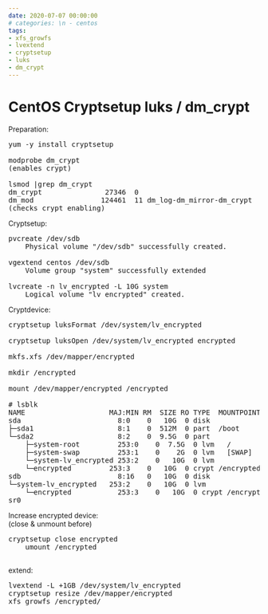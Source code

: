 ```yaml
--- 
date: 2020-07-07 00:00:00
# categories: \n - centos
tags: 
- xfs_growfs
- lvextend
- cryptsetup
- luks
- dm_crypt
---
```


# CentOS Cryptsetup luks / dm_crypt

Preparation:
<pre>yum -y install cryptsetup

modprobe dm_crypt
(enables crypt)

lsmod |grep dm_crypt
dm_crypt               27346  0
dm_mod                124461  11 dm_log-dm_mirror-dm_crypt
(checks crypt enabling)
</pre>
Cryptsetup:
<pre>pvcreate /dev/sdb
    Physical volume "/dev/sdb" successfully created.

vgextend centos /dev/sdb
    Volume group "system" successfully extended

lvcreate -n lv_encrypted -L 10G system
    Logical volume "lv_encrypted" created.</pre>
Cryptdevice:
<pre>
cryptsetup luksFormat /dev/system/lv_encrypted

cryptsetup luksOpen /dev/system/lv_encrypted encrypted
    
mkfs.xfs /dev/mapper/encrypted
    
mkdir /encrypted
    
mount /dev/mapper/encrypted /encrypted
    
# lsblk
NAME                    MAJ:MIN RM  SIZE RO TYPE  MOUNTPOINT
sda                       8:0    0   10G  0 disk
├─sda1                    8:1    0  512M  0 part  /boot
└─sda2                    8:2    0  9.5G  0 part
    ├─system-root         253:0    0  7.5G  0 lvm   /
    ├─system-swap         253:1    0    2G  0 lvm   [SWAP]
    └─system-lv_encrypted 253:2    0   10G  0 lvm
    └─encrypted         253:3    0   10G  0 crypt /encrypted
sdb                       8:16   0   10G  0 disk
└─system-lv_encrypted   253:2    0   10G  0 lvm
    └─encrypted           253:3    0   10G  0 crypt /encrypted
sr0      
</pre>
Increase encrypted device:<br>
(close & unmount before)
<pre>cryptsetup close encrypted
    umount /encrypted
    </pre>
extend:
<pre>lvextend -L +1GB /dev/system/lv_encrypted
cryptsetup resize /dev/mapper/encrypted
xfs_growfs /encrypted/</pre>